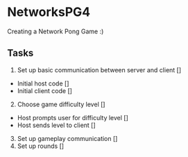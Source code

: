 # NetworksPG4
Creating a Network Pong Game :) 
## Tasks
1. Set up basic communication between server and client []
  * Initial host code []
  * Initial client code []
2. Choose game difficulty level []
  * Host prompts user for difficulty level []
  * Host sends level to client []
3. Set up gameplay communication []
4. Set up rounds []
